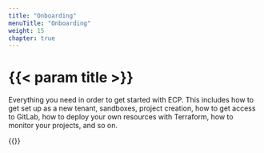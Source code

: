 ```yaml
---
title: "Onboarding"
menuTitle: "Onboarding"
weight: 15
chapter: true
---
```


# {{< param title >}}

Everything you need in order to get started with ECP.  This includes how to get set up as a new tenant, sandboxes, project creation, how to get access to GitLab, how to deploy your own resources with Terraform, how to monitor your projects, and so on. 

{{<children>}}